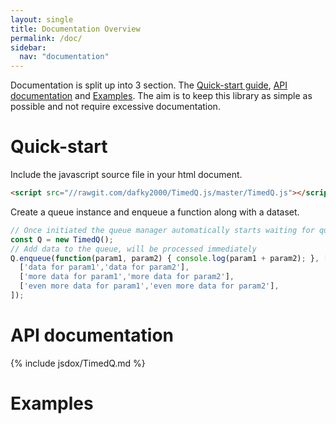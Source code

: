 ```yaml
---
layout: single
title: Documentation Overview
permalink: /doc/
sidebar:
  nav: "documentation"
---
```


Documentation is split up into 3 section. The [Quick-start guide](/doc/#quick-start), [API documentation](/doc/#api-documentation) and [Examples](/doc/#examples). The aim is to keep this library as simple as possible and not require excessive documentation.

# Quick-start

Include the javascript source file in your html document.

```html
<script src="//rawgit.com/dafky2000/TimedQ.js/master/TimedQ.js"></script>
```

Create a queue instance and enqueue a function along with a dataset.

```javascript
// Once initiated the queue manager automatically starts waiting for queued data
const Q = new TimedQ();
// Add data to the queue, will be processed immediately
Q.enqueue(function(param1, param2) { console.log(param1 + param2); }, [
  ['data for param1','data for param2'],
  ['more data for param1','more data for param2'],
  ['even more data for param1','even more data for param2'],
]);

```

# API documentation

<div id="jsdoc-documentation" markdown="1">
{% include jsdox/TimedQ.md %}
</div>

# Examples
